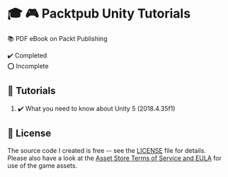 # :mortar_board: :video_game: Packtpub Unity Tutorials

:books: PDF eBook on Packt Publishing

:heavy_check_mark: Completed  
:o: Incomplete

## :beginner: Tutorials

1. :heavy_check_mark: What you need to know about Unity 5 (2018.4.35f1)

## :page_with_curl: License

The source code I created is free -- see the [LICENSE](UNLICENSE) file for details.  
Please also have a look at the [Asset Store Terms of Service and EULA](https://unity3d.com/legal/as_terms) for use of the game assets.

